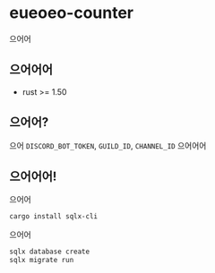 # eueoeo-counter

으어어

## 으어어어

- rust >= 1.50

## 으어어?

으어 `DISCORD_BOT_TOKEN`, `GUILD_ID`, `CHANNEL_ID` 으어어어

## 으어어어!

으어어
```bash
cargo install sqlx-cli
```

으어어
```bash
sqlx database create
sqlx migrate run
```

